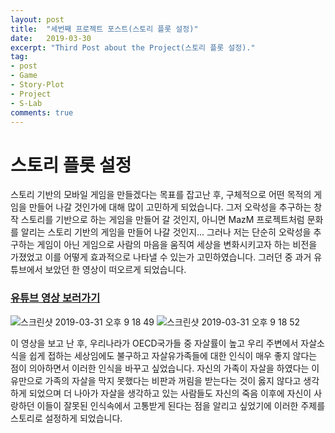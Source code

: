 ```yaml
---
layout: post
title:  "세번째 프로젝트 포스트(스토리 플롯 설정)"
date:   2019-03-30
excerpt: "Third Post about the Project(스토리 플롯 설정)."
tag: 
- post
- Game
- Story-Plot
- Project
- S-Lab
comments: true
---
```


# 스토리 플롯 설정
스토리 기반의 모바일 게임을 만들겠다는 목표를 잡고난 후, 구체적으로 어떤 목적의 게임을 만들어 나갈 것인가에 대해 많이 고민하게 되었습니다.
그저 오락성을 추구하는 창작 스토리를 기반으로 하는 게임을 만들어 갈 것인지, 아니면 MazM 프로젝트처럼 문화를 알리는 스토리 기반의 게임을 만들어 나갈 것인지...
그러나 저는 단순히 오락성을 추구하는 게임이 아닌 게임으로 사람의 마음을 움직여 세상을 변화시키고자 하는 비전을 가졌었고 이를 어떻게 효과적으로 나타낼 수 있는가 고민하였습니다. 그러던 중 과거 유튜브에서 보았던 한 영상이 떠오르게 되었습니다.
### [유튜브 영상 보러가기](https://www.youtube.com/watch?v=KvYIKElhFPE&t=6s)

![스크린샷 2019-03-31 오후 9 18 49](https://user-images.githubusercontent.com/39361933/55288965-cabfaf00-53fa-11e9-87a7-417a98c57750.png)
![스크린샷 2019-03-31 오후 9 18 52](https://user-images.githubusercontent.com/39361933/55288968-d4e1ad80-53fa-11e9-94a0-56539529a119.png)

이 영상을 보고 난 후, 우리나라가 OECD국가들 중 자살률이 높고 우리 주변에서 자살소식을 쉽게 접하는 세상임에도 불구하고 자살유가족들에 대한 인식이 매우 좋지 않다는 점이 의아하면서 이러한 인식을 바꾸고 싶었습니다.
자신의 가족이 자살을 하였다는 이유만으로 가족의 자살을 막지 못했다는 비판과 꺼림을 받는다는 것이 옳지 않다고 생각하게 되었으며 더 나아가 자살을 생각하고 있는 사람들도 자신의 죽음 이후에 자신이 사랑하던 이들이 잘못된 인식속에서 고통받게 된다는 점을 알리고 싶었기에 이러한 주제를 스토리로 설정하게 되었습니다.
